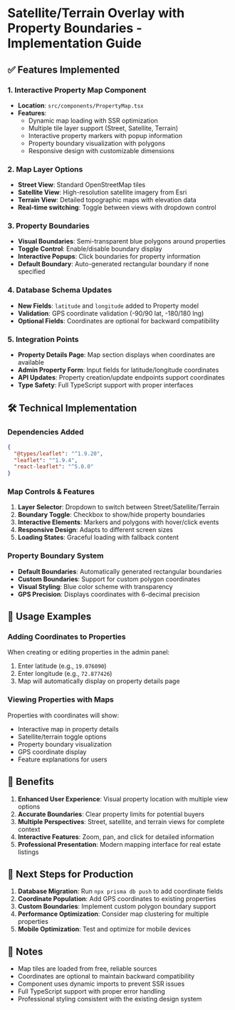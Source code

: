 # Satellite/Terrain Overlay with Property Boundaries - Implementation Guide

## ✅ Features Implemented

### 1. **Interactive Property Map Component**
- **Location**: `src/components/PropertyMap.tsx`
- **Features**:
  - Dynamic map loading with SSR optimization
  - Multiple tile layer support (Street, Satellite, Terrain)
  - Interactive property markers with popup information
  - Property boundary visualization with polygons
  - Responsive design with customizable dimensions

### 2. **Map Layer Options**
- **Street View**: Standard OpenStreetMap tiles
- **Satellite View**: High-resolution satellite imagery from Esri
- **Terrain View**: Detailed topographic maps with elevation data
- **Real-time switching**: Toggle between views with dropdown control

### 3. **Property Boundaries**
- **Visual Boundaries**: Semi-transparent blue polygons around properties
- **Toggle Control**: Enable/disable boundary display
- **Interactive Popups**: Click boundaries for property information
- **Default Boundary**: Auto-generated rectangular boundary if none specified

### 4. **Database Schema Updates**
- **New Fields**: `latitude` and `longitude` added to Property model
- **Validation**: GPS coordinate validation (-90/90 lat, -180/180 lng)
- **Optional Fields**: Coordinates are optional for backward compatibility

### 5. **Integration Points**
- **Property Details Page**: Map section displays when coordinates are available
- **Admin Property Form**: Input fields for latitude/longitude coordinates
- **API Updates**: Property creation/update endpoints support coordinates
- **Type Safety**: Full TypeScript support with proper interfaces

## 🛠️ Technical Implementation

### Dependencies Added
```json
{
  "@types/leaflet": "^1.9.20",
  "leaflet": "^1.9.4", 
  "react-leaflet": "^5.0.0"
}
```

### Map Controls & Features
1. **Layer Selector**: Dropdown to switch between Street/Satellite/Terrain
2. **Boundary Toggle**: Checkbox to show/hide property boundaries
3. **Interactive Elements**: Markers and polygons with hover/click events
4. **Responsive Design**: Adapts to different screen sizes
5. **Loading States**: Graceful loading with fallback content

### Property Boundary System
- **Default Boundaries**: Automatically generated rectangular boundaries
- **Custom Boundaries**: Support for custom polygon coordinates
- **Visual Styling**: Blue color scheme with transparency
- **GPS Precision**: Displays coordinates with 6-decimal precision

## 📍 Usage Examples

### Adding Coordinates to Properties
When creating or editing properties in the admin panel:
1. Enter latitude (e.g., `19.076090`)
2. Enter longitude (e.g., `72.877426`)
3. Map will automatically display on property details page

### Viewing Properties with Maps
Properties with coordinates will show:
- Interactive map in property details
- Satellite/terrain toggle options
- Property boundary visualization
- GPS coordinate display
- Feature explanations for users

## 🎯 Benefits

1. **Enhanced User Experience**: Visual property location with multiple view options
2. **Accurate Boundaries**: Clear property limits for potential buyers
3. **Multiple Perspectives**: Street, satellite, and terrain views for complete context
4. **Interactive Features**: Zoom, pan, and click for detailed information
5. **Professional Presentation**: Modern mapping interface for real estate listings

## 🔄 Next Steps for Production

1. **Database Migration**: Run `npx prisma db push` to add coordinate fields
2. **Coordinate Population**: Add GPS coordinates to existing properties
3. **Custom Boundaries**: Implement custom polygon boundary support
4. **Performance Optimization**: Consider map clustering for multiple properties
5. **Mobile Optimization**: Test and optimize for mobile devices

## 📝 Notes

- Map tiles are loaded from free, reliable sources
- Coordinates are optional to maintain backward compatibility  
- Component uses dynamic imports to prevent SSR issues
- Full TypeScript support with proper error handling
- Professional styling consistent with the existing design system